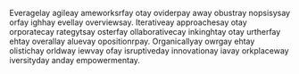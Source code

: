 Everagelay agileay ameworksrfay otay oviderpay away obustray nopsisysay orfay ighhay evellay overviewsay. Iterativeay approachesay otay orporatecay rategytsay osterfay ollaborativecay inkinghtay otay urtherfay ehtay overallay aluevay opositionrpay. Organicallyay owrgay ehtay olistichay orldway iewvay ofay isruptiveday innovationay iavay orkplaceway iversityday anday empowermentay. 